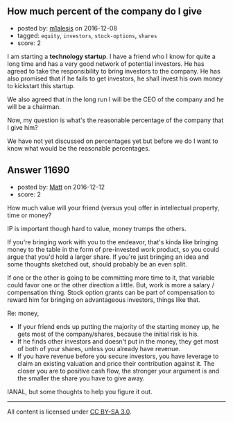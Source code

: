 ## How much percent of the company do I give

- posted by: [m1alesis](https://stackexchange.com/users/3823209/m1alesis) on 2016-12-08
- tagged: `equity`, `investors`, `stock-options`, `shares`
- score: 2

I am starting a **technology startup**. I have a friend who I know for quite a long time and has a very good network of potential investors. He has agreed to take the responsibility to bring investors to the company. He has also promised that if he fails to get investors, he shall invest his own money to kickstart this startup.

We also agreed that in the long run I will be the CEO of the company and he will be a chairman.

Now, my question is what's the reasonable percentage of the company that I give him?

We have not yet discussed on percentages yet but before we do I want to know what would be the reasonable percentages.



## Answer 11690

- posted by: [Matt](https://stackexchange.com/users/499963/matt) on 2016-12-12
- score: 2

How much value will your friend (versus you) offer in intellectual property, time or money? 

IP is important though hard to value, money trumps the others. 

If you're bringing work with you to the endeavor, that's kinda like bringing money to the table in the form of pre-invested work product, so you could argue that you'd hold a larger share. If you're just bringing an idea and some thoughts sketched out, should probably be an even split. 

If one or the other is going to be committing more time to it, that variable could favor one or the other direction a little. But, work is more a salary / compensation thing. Stock option grants can be part of compensation to reward him for bringing on advantageous investors, things like that.  

Re: money, 

- If your friend ends up putting the majority of the starting money up, he gets most of the company/shares, because the initial risk is his. 
- If he finds other investors and doesn't put in the money, they get most of both of your shares, unless you already have revenue. 
- If you have revenue before you secure investors, you have leverage to claim an existing valuation and price their contribution against it. The closer you are to positive cash flow, the stronger your argument is and the smaller the share you have to give away. 

IANAL, but some thoughts to help you figure it out. 



---

All content is licensed under [CC BY-SA 3.0](https://creativecommons.org/licenses/by-sa/3.0/).

